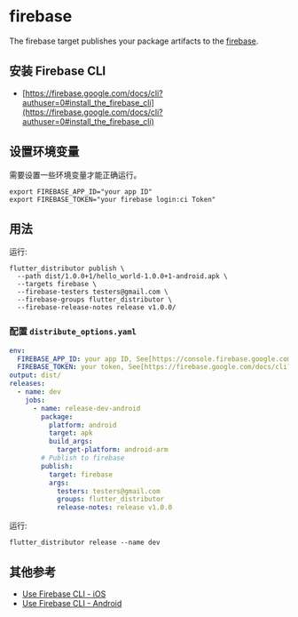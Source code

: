 # firebase

The firebase target publishes your package artifacts to the [firebase](https://console.firebase.google.com/project/_/appdistribution).

## 安装 Firebase CLI

- [https://firebase.google.com/docs/cli?authuser=0#install_the_firebase_cli](https://firebase.google.com/docs/cli?authuser=0#install_the_firebase_cli)

## 设置环境变量

需要设置一些环境变量才能正确运行。

```
export FIREBASE_APP_ID="your app ID"
export FIREBASE_TOKEN="your firebase login:ci Token"
```

## 用法

运行:

```
flutter_distributor publish \
  --path dist/1.0.0+1/hello_world-1.0.0+1-android.apk \
  --targets firebase \
  --firebase-testers testers@gmail.com \
  --firebase-groups flutter_distributor \
  --firebase-release-notes release v1.0.0/
```

### 配置 `distribute_options.yaml`

```yaml
env:
  FIREBASE_APP_ID: your app ID, See[https://console.firebase.google.com/project/_/settings/general/?authuser=0]
  FIREBASE_TOKEN: your token, See[https://firebase.google.com/docs/cli?authuser=0#cli-ci-systems]
output: dist/
releases:
  - name: dev
    jobs:
      - name: release-dev-android
        package:
          platform: android
          target: apk
          build_args:
            target-platform: android-arm
        # Publish to firebase
        publish:
          target: firebase
          args:
            testers: testers@gmail.com
            groups: flutter_distributor
            release-notes: release v1.0.0
```

运行:

```
flutter_distributor release --name dev
```

## 其他参考

- [Use Firebase CLI - iOS](https://firebase.google.com/docs/app-distribution/ios/distribute-cli?authuser=0)
- [Use Firebase CLI - Android](https://firebase.google.com/docs/app-distribution/android/distribute-cli?authuser=0)

